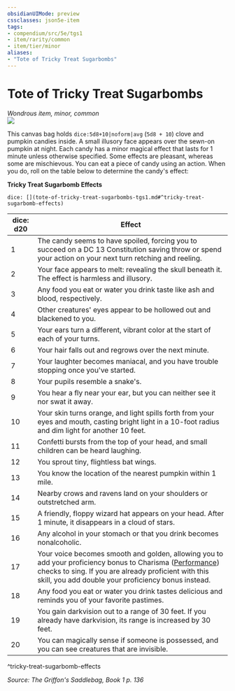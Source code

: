 ```yaml
---
obsidianUIMode: preview
cssclasses: json5e-item
tags:
- compendium/src/5e/tgs1
- item/rarity/common
- item/tier/minor
aliases: 
- "Tote of Tricky Treat Sugarbombs"
---
```

# Tote of Tricky Treat Sugarbombs
*Wondrous item, minor, common*  
![](https://raw.githubusercontent.com/TheGiddyLimit/homebrew/master/_img/TGS1/Tote-of-Tricky-Treat-Sugarbombs.webp#right)  


This canvas bag holds `dice:5d8+10|noform|avg` (`5d8 + 10`) clove and pumpkin candies inside. A small illusory face appears over the sewn-on pumpkin at night. Each candy has a minor magical effect that lasts for 1 minute unless otherwise specified. Some effects are pleasant, whereas some are mischievous. You can eat a piece of candy using an action. When you do, roll on the table below to determine the candy's effect:

**Tricky Treat Sugarbomb Effects**

`dice: [](tote-of-tricky-treat-sugarbombs-tgs1.md#^tricky-treat-sugarbomb-effects)`

| dice: d20 | Effect |
|-----------|--------|
| 1 | The candy seems to have spoiled, forcing you to succeed on a DC 13 Constitution saving throw or spend your action on your next turn retching and reeling. |
| 2 | Your face appears to melt: revealing the skull beneath it. The effect is harmless and illusory. |
| 3 | Any food you eat or water you drink taste like ash and blood, respectively. |
| 4 | Other creatures' eyes appear to be hollowed out and blackened to you. |
| 5 | Your ears turn a different, vibrant color at the start of each of your turns. |
| 6 | Your hair falls out and regrows over the next minute. |
| 7 | Your laughter becomes maniacal, and you have trouble stopping once you've started. |
| 8 | Your pupils resemble a snake's. |
| 9 | You hear a fly near your ear, but you can neither see it nor swat it away. |
| 10 | Your skin turns orange, and light spills forth from your eyes and mouth, casting bright light in a 10-foot radius and dim light for another 10 feet. |
| 11 | Confetti bursts from the top of your head, and small children can be heard laughing. |
| 12 | You sprout tiny, flightless bat wings. |
| 13 | You know the location of the nearest pumpkin within 1 mile. |
| 14 | Nearby crows and ravens land on your shoulders or outstretched arm. |
| 15 | A friendly, floppy wizard hat appears on your head. After 1 minute, it disappears in a cloud of stars. |
| 16 | Any alcohol in your stomach or that you drink becomes nonalcoholic. |
| 17 | Your voice becomes smooth and golden, allowing you to add your proficiency bonus to Charisma ([Performance](/compendium/rules/skills.md#Performance)) checks to sing. If you are already proficient with this skill, you add double your proficiency bonus instead. |
| 18 | Any food you eat or water you drink tastes delicious and reminds you of your favorite pastimes. |
| 19 | You gain darkvision out to a range of 30 feet. If you already have darkvision, its range is increased by 30 feet. |
| 20 | You can magically sense if someone is possessed, and you can see creatures that are invisible. |
^tricky-treat-sugarbomb-effects

*Source: The Griffon's Saddlebag, Book 1 p. 136*